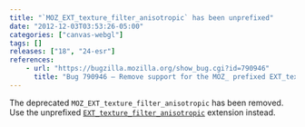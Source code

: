 ```yaml
---
title: "`MOZ_EXT_texture_filter_anisotropic` has been unprefixed"
date: "2012-12-03T03:53:26-05:00"
categories: ["canvas-webgl"]
tags: []
releases: ["18", "24-esr"]
references:
    - url: "https://bugzilla.mozilla.org/show_bug.cgi?id=790946"
      title: "Bug 790946 – Remove support for the MOZ_ prefixed EXT_texture_filter_anisotropic ext name"
---
```

The deprecated `MOZ_EXT_texture_filter_anisotropic` has been removed. Use the unprefixed [`EXT_texture_filter_anisotropic`](https://developer.mozilla.org/docs/Web/WebGL/Using_Extensions#EXT_texture_filter_anisotropic) extension instead.
